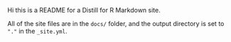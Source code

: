 Hi this is a README for a Distill for R Markdown site. 

All of the site files are in the `docs/` folder, and the output directory is set to `"."` in the `_site.yml`.